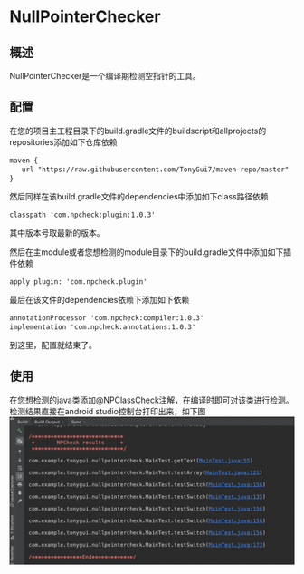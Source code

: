 # NullPointerChecker

## 概述

NullPointerChecker是一个编译期检测空指针的工具。



## 配置

在您的项目主工程目录下的build.gradle文件的buildscript和allprojects的repositories添加如下仓库依赖

```
maven {
   url "https://raw.githubusercontent.com/TonyGui7/maven-repo/master"
}
```

然后同样在该build.gradle文件的dependencies中添加如下class路径依赖

```
classpath 'com.npcheck:plugin:1.0.3'
```

其中版本号取最新的版本。

然后在主module或者您想检测的module目录下的build.gradle文件中添加如下插件依赖

```
apply plugin: 'com.npcheck.plugin'
```

最后在该文件的dependencies依赖下添加如下依赖

```
annotationProcessor 'com.npcheck:compiler:1.0.3'
implementation 'com.npcheck:annotations:1.0.3'
```

到这里，配置就结束了。



## 使用

在您想检测的java类添加@NPClassCheck注解，在编译时即可对该类进行检测。
检测结果直接在android studio控制台打印出来，如下图
![](https://github.com/TonyGui7/NullPointerChecker/blob/master/document_res/demoResult.jpg)
